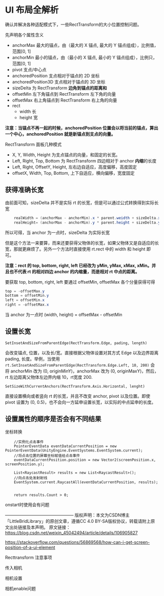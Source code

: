 # UI 布局全解析

确认并解决各种适配模式下，一些RectTransform的大小位置控制问题。

先声明各个属性含义

- anchorMax 最大的锚点，由（最大的 X 锚点, 最大的 Y 锚点组成），比例值，范围[0, 1]
- anchorMin 最小的锚点，由（最小的 X 锚点, 最小的 Y 锚点组成），比例只，范围[0, 1]
- pivot 支点/中心点
- anchoredPosition 支点相对于锚点的 2D 坐标
- anchoredPosition3D 支点相对于锚点的 3D 坐标
- sizeDelta 为 RectTransform **边角到锚点的距离和**
- offsetMin 左下角锚点到 RectTransform 左下角的向量
- offsetMax 右上角锚点到 RectTransform 右上角的向量
- rect
  - width 长
  - height 宽

**注意：当锚点不再一起的时候，anchoredPosition 位置会以将当前的锚点，算出一个中心，anchoredPosition 就是新锚点到支点的向量。**

RectTransform 面板几种模式

- X, Y, Width, Height 为支点锚点的向量，和固定的长宽。
- Left, Right, Top, Bottom 为 RectTransform 四边相对于 anchor **内缩**的长度
- Left, Right, OffsetY, Height, 左右边自适应，高度偏移，高度固定
- offsetX, Width, Top, Bottom, 上下自适应，横向偏移，宽度固定

## 获得准确长宽

由前面可知，sizeDelta 并不是实际 rt 的长宽，但是可以通过公式转换得到实际长宽

``` C#
    realWidth = (anchorMax - anchorMin).x * parent.weidth + sizeDelta.x
    realHeight= (anchorMax - anchorMin).y * parent.height + sizeDelta.y
```

所以可得，当 anchor 为一点时，sizeDelta 为实际长宽

但是这个方法一来要算，而来还要获得父物体的长宽，如果父物体又是自适应的长宽，那就更麻烦了。另外一个方法时直接使用 rt.rect 中的 width 和 height 即可。

**注意：rect 的 top, bottom, right, left 已经改为 yMin, yMax, xMax, xMin。并且也不代表 rt 的相对四边 anchor 的内缩量，而是相对 rt 中点的距离。**

要获取 top, bottom, right, left 要通过 offsetMin, offsetMax 各个分量获得可得

``` C#
top = -offsetMax.y
bottom = offsetMin.y
left = offsetMin.x
right = -offsetMax.x
```

当 anchor 为一点时 (width, height) = offsetMax - offsetMin

## 设置长宽

`SetInsetAndSizeFromParentEdge(RectTransform.Edge, pading, length)`

会改变锚点, 位置，以及长/宽。直接根据父物体设置对其方式 Edge 以及边界距离 pading, 长度。举例，当使用 `rt.SetInsetAndSizeFromParentEdge(RectTransform.Edge.Left, 10, 200)` 会将 anchorMin 改为 (0, originMinY)，anchorMax 改为 (0, originMaxY)，然后，rt 左边距离父物体左边界内缩 10，rt宽度 200.

`SetSizeWithCurrentAnchors(RectTransform.Axis.Horizontal, lenght)`

直接设置横向或者竖向 rt 的长宽，并且不改变 anchor, pivot 以及位置。即使 pivot 设置为 (0, 0.5)，也不会向一方延申设置长宽，以实际的中点延申的长度。

## 设置属性的顺序是否会有不同结果



坐标转换

        //实例化点击事件
        PointerEventData eventDataCurrentPosition = new PointerEventData(UnityEngine.EventSystems.EventSystem.current);
        //将点击位置的屏幕坐标赋值给点击事件
        eventDataCurrentPosition.position = new Vector2(screenPosition.x, screenPosition.y);
    
        List<RaycastResult> results = new List<RaycastResult>();
        //向点击处发射射线
        EventSystem.current.RaycastAll(eventDataCurrentPosition, results);


        return results.Count > 0;
onstart时使用会有问题

————————————————
版权声明：本文为CSDN博主「LittleBridLibrary」的原创文章，遵循CC 4.0 BY-SA版权协议，转载请附上原文出处链接及本声明。
原文链接：https://blog.csdn.net/weixin_45042494/article/details/106905827

https://stackoverflow.com/questions/56869568/how-can-i-get-screen-position-of-a-ui-element



Recttransform 注意事项

传入相机

相机设置

相机enable问题
